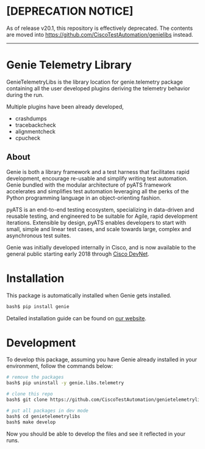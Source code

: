 # [DEPRECATION NOTICE]

As of release v20.1, this repository is effectively deprecated.
The contents are moved into https://github.com/CiscoTestAutomation/genielibs instead.

----------------------------------------------------------------------------
# Genie Telemetry Library

GenieTelemetryLibs is the library location for genie.telemetry package containing
all the user developed plugins deriving the telemetry behavior during the run.

Multiple plugins have been already developed,

* crashdumps
* tracebackcheck
* alignmentcheck
* cpucheck

## About

Genie is both a library framework and a test harness that facilitates rapid
development, encourage re-usable and simplify writing test automation. Genie
bundled with the modular architecture of pyATS framework accelerates and
simplifies test automation leveraging all the perks of the Python programming
language in an object-orienting fashion.

pyATS is an end-to-end testing ecosystem, specializing in data-driven and
reusable testing, and engineered to be suitable for Agile, rapid development
iterations. Extensible by design, pyATS enables developers to start with small,
simple and linear test cases, and scale towards large, complex and asynchronous
test suites.

Genie was initially developed internally in Cisco, and is now available to the
general public starting early 2018 through [Cisco DevNet].

[Cisco Devnet]: https://developer.cisco.com/


# Installation

This package is automatically installed when Genie gets installed.

```bash
bash$ pip install genie
```

Detailed installation guide can be found on [our website].

[our website]: https://developer.cisco.com/site/pyats/


# Development

To develop this package, assuming you have Genie already installed in your
environment, follow the commands below:

```bash
# remove the packages
bash$ pip uninstall -y genie.libs.telemetry

# clone this repo
bash$ git clone https://github.com/CiscoTestAutomation/genietelemetrylibs.git

# put all packages in dev mode
bash$ cd genietelemetrylibs
bash$ make develop
```

Now you should be able to develop the files and see it reflected in your runs.
```

